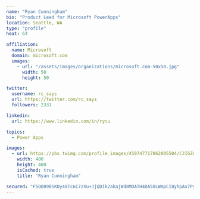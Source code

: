 ```yaml
---
name: "Ryan Cunningham"
bio: "Product Lead for Microsoft PowerApps"
location: Seattle, WA
type: "profile"
heat: 64

affiliation:
  name: Microsoft
  domain: microsoft.com
  images:
    - url: "/assets/images/organizations/microsoft.com-50x50.jpg"
      width: 50
      height: 50

twitter:
  username: rc_says
  url: https://twitter.com/rc_says
  followers: 2331

linkedin:
  url: https://www.linkedin.com/in/rycu

topics:
  - Power Apps

images:
  - url: https://pbs.twimg.com/profile_images/459747717862805504/CJIGZejd_400x400.png
    width: 400
    height: 400
    isCached: true
    title: "Ryan Cunningham"

secured: "F5QO09BSKDy48TcnC7zXu+JjQDik2akajWd8MDATH4DA50LWmpCI8yhpAx7PyiWkm5nKnUL4Bhz5iMTLI8+L6x9ngYMYvG2w3CMT5x7zudBTMNSS89J18xWNMtUlfPpAY475ZsUyB6KCagonk4Du/9SfPLo5BuVCw5ropilTen3Hn/KAcEmgxVR+ooj01nFzB+yaTLIyJ1F76u8GwHb3RIfnYLUXuXgAmXMoWfwquTh/4RK5PsV9nOxuSjYVixBHvCN3fOxEeizQvB8dWsn6/79PVRhEEwSknvGIxZHt19+Y7mwRfXjjGKCuZ5PkHjmY9w12XhDqIcB85Mf+DEjidNBKeLgCou8M0T0EKoG273TmazBr5YET0JvmnwwfCCXR+pss4Q0kjqNx1zZ27nevA7m2tiUCOWJvvhqJem3kf70=;Wr6kivyiYJHwkN7kOcEaDg=="
---
```


